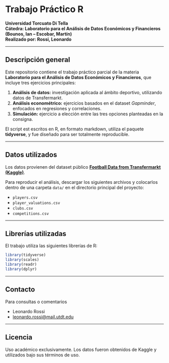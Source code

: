 # Trabajo Práctico R  
**Universidad Torcuato Di Tella**  
**Cátedra: Laboratorio para el Análisis de Datos Económicos y Financieros (Bounos, Ian – Escobar, Martín)**  
**Realizado por: Rossi, Leonardo**


---


## Descripción general
Este repositorio contiene el trabajo práctico parcial de la materia **Laboratorio para el Análisis de Datos Económicos y Financieros**, que incluye tres ejercicios principales:

1. **Análisis de datos:** investigación aplicada al ámbito deportivo, utilizando datos de Transfermarkt.  
2. **Análisis econométrico:** ejercicios basados en el dataset *Gapminder*, enfocados en regresiones y correlaciones.  
3. **Simulación:** ejercicio a elección entre las tres opciones planteadas en la consigna.

El script est escritos en R, en formato markdown, utiliza el paquete **tidyverse**, y fue diseñado para ser totalmente reproducible.

---

## Datos utilizados

Los datos provienen del dataset público [**Football Data from Transfermarkt (Kaggle)**](https://www.kaggle.com/datasets/davidcariboo/player-scores).

Para reproducir el análisis, descargar los siguientes archivos y colocarlos dentro de una carpeta `data/` en el directorio principal del proyecto:

- `players.csv`
- `player_valuations.csv`
- `clubs.csv`
- `competitions.csv`


--- 

## Librerías utilizadas
El trabajo utiliza las siguientes librerías de R:

```r
library(tidyverse)
library(scales)
library(readr)
library(dplyr)
```

---

## Contacto
Para consultas o comentarios
- Leonardo Rossi
- leonardo.rossi@mail.utdt.edu


---

## Licencia 
Uso académico exclusivamente.
Los datos fueron obtenidos de Kaggle y utilizados bajo sus términos de uso.
